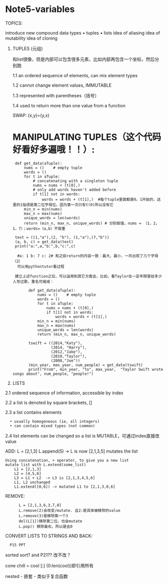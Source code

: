 # Note5-variables

TOPICS:

  introduce new compound data types
    • tuples
    • lists
  idea of aliasing
  idea of mutability
  idea of cloning

1. TUPLES (元组) 

   和list很像，但是内部可以包含很多元素，比如内部再包含一个坐标，然后分别跑

    1.1 an ordered sequence of elements, can mix element types
  
    1.2 cannot change element values, IMMUTABLE
  
    1.3 represented with parentheses（括号）
  
    1.4 used to return more than one value from a function
  
   SWAP: (x,y)=(y,x)
   
   # MANIPULATING TUPLES（这个代码好看好多遍哦！！）:
   
        def get_data(aTuple):
            nums = ()    # empty tuple
            words = ()
            for t in aTuple:
                # concatenating with a singleton tuple
                nums = nums + (t[0],)
                # only add words haven't added before
                if t[1] not in words:
                    words = words + (t[1],)  #每个tuple里面都是0，1开始的，这里的1指得是第二位字母位。因为第一次只有t(0)所以没有它
            min_n = min(nums)
            max_n = max(nums)
            unique_words = len(words)
            return (min_n, max_n, unique_words) # 分别取值，nums = （1，2，1，7）；words=（a,b）不取重

        test = ((1,"a"),(2, "b"), (1,"a"),(7,"b"))
        (a, b, c) = get_data(test)
        print("a:",a,"b:",b,"c:",c)

         #a: 1 b: 7 c: 2# 和之前return的内容一致：最大、最小、一共出现了几个字母（2）
         可以用pythontutor看过程

        建立上述function之后，可以运用到其它方面去，比如，看Taylor在一定年限里给多少人写过歌，重名可缩减：
        
              def get_data(aTuple):
                  nums = ()    # empty tuple
                  words = ()
                  for t in aTuple:
                      nums = nums + (t[0],)
                      if t[1] not in words:
                          words = words + (t[1],)
                  min_n = min(nums)
                  max_n = max(nums)
                  unique_words = len(words)
                  return (min_n, max_n, unique_words)

              tswift = ((2014,"Katy"),
                        (2014, "Harry"),
                        (2012,"Jake"),
                        (2010,"Taylor"),
                        (2008,"Joe"))
              (min_year, max_year, num_people) = get_data(tswift)
              print("From", min_year, "to", max_year,  "Taylor Swift wrote songs about", num_people, "people!")

2. LISTS

  2.1 ordered sequence of information, accessible by index
  
  2.2 a list is denoted by square brackets, []
  
  2.3 a list contains elements
  
      • usually homogeneous (ie, all integers)
      • can contain mixed types (not common)
  
  2.4 list elements can be changed so a list is MUTABLE，可通过index直接改value
  
  ADD: 
    L = [2,1,3]
    L.append(5) -> L is now [2,1,3,5]
    mutates the list
  
    Using concatenation, + operator, to give you a new list
    mutate list with L.extend(some_list)
        L1 = [2,1,3]
        L2 = [4,5,6]
        L3 = L1 + L2  -> L3 is [2,1,3,4,5,6]
        L1, L2 unchanged
        L1.extend([0,6]) -> mutated L1 to [2,1,3,0,6] 
  
  
   REMOVE:
   
          L = [2,1,3,6,3,7,0]          
          L.remove(2)会改变/mutate. 且2:是具体被移除的value          
          L.remove(3)是移除第一个3          
          del(L[1])移除第二位，也会mutate          
          L.pop() 移除最右，所以是去0
      
      
   CONVERT LISTS TO STRINGS AND BACK:
   
      P15 PPT
   
   sorted sort? and P21?? 改不改？
   
   cone
   chill = cool [:] (0:len(cool))即引用所有
   
   nested - 嵌套 - 类似于复合函数
   
   
   
   
   
